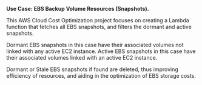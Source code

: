 **Use Case: EBS Backup Volume Resources (Snapshots).**

This AWS Cloud Cost Optimization project focuses on creating a Lambda function that fetches all EBS snapshots, and filters the dormant and active snapshots.

Dormant EBS snapshots in this case have their associated volumes not linked with any active EC2 instance. Active EBS snapshots in this case have their associated volumes linked with an active EC2 instance.

Dormant or Stale EBS snapshots if found are deleted, thus improving efficiency of resources, and aiding in the optimization of EBS storage costs.
